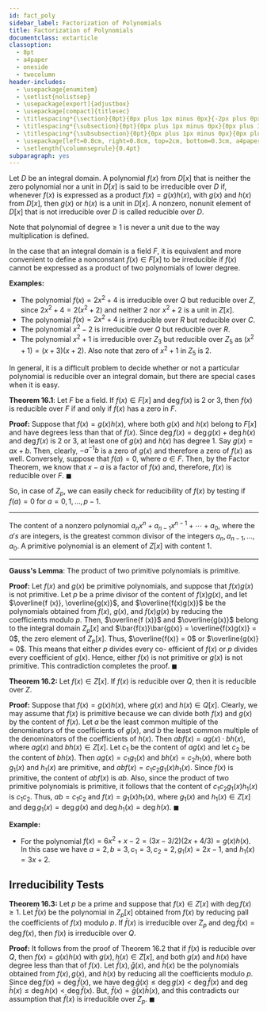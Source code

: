 ```yaml
---
id: fact_poly
sidebar_label: Factorization of Polynomials
title: Factorization of Polynomials
documentclass: extarticle
classoption:
  - 8pt
  - a4paper
  - oneside
  - twocolumn
header-includes:
  - \usepackage{enumitem}
  - \setlist{nolistsep}
  - \usepackage[export]{adjustbox}
  - \usepackage[compact]{titlesec}
  - \titlespacing*{\section}{0pt}{0px plus 1px minus 0px}{-2px plus 0px minus 0px}
  - \titlespacing*{\subsection}{0pt}{0px plus 1px minus 0px}{0px plus 3px minus 3px}
  - \titlespacing*{\subsubsection}{0pt}{0px plus 1px minus 0px}{0px plus 3px minus 3px}
  - \usepackage[left=0.8cm, right=0.8cm, top=2cm, bottom=0.3cm, a4paper]{geometry}
  - \setlength{\columnseprule}{0.4pt}
subparagraph: yes
---
```


Let $D$ be an integral domain. A polynomial $f(x)$ from $D[x]$ that is
neither the zero polynomial nor a unit in $D[x]$ is said to be irreducible
over $D$ if, whenever $f(x)$ is expressed as a product $f(x) = g(x)h(x)$, with
$g(x)$ and $h(x)$ from $D[x]$, then $g(x)$ or $h(x)$ is a unit in $D[x]$. A nonzero,
nonunit element of $D[x]$ that is not irreducible over $D$ is called
reducible over $D$.

Note that polynomial of degree $\geq$ 1 is never a unit due to the way multiplication is defined.

In the case that an integral domain is a field $F$, it is equivalent and more
convenient to define a nonconstant $f(x) \in F[x]$ to be irreducible if $f(x)$ cannot be expressed as a product of two polynomials of lower degree.

**Examples:**

*  The polynomial $f(x) = 2x^2 + 4$ is irreducible over $Q$ but reducible over $Z$, since $2x^2 + 4 = 2(x^2 + 2)$ and neither $2$ nor $x^2 + 2$ is a unit in $Z[x]$.
* The polynomial $f(x) = 2x^2 + 4$ is irreducible over $R$ but reducible over $C$.
*  The polynomial $x^2 - 2$ is irreducible over $Q$ but reducible over $R$.
*  The polynomial $x^2 + 1$ is irreducible over $Z_3$ but reducible over $Z_5$ as $(x^2 + 1) = (x + 3)(x + 2)$. Also note that zero of $x^2 + 1$ in $Z_5$ is 2.

In general, it is a difficult problem to decide whether or not a particular polynomial is reducible over an integral domain, but there are special cases when it is easy. 

**Theorem 16.1**: Let $F$ be a field. If $f(x) \in F[x]$ and $\operatorname{deg} f(x)$ is 2 or 3, then $f(x)$ is reducible over $F$ if and only if $f(x)$ has a zero in $F$.

**Proof:** Suppose that $f(x) = g(x)h(x)$, where both $g(x)$ and $h(x)$ belong to $F[x]$ and have degrees less than that of $f(x)$. Since $\operatorname{deg} f(x) = \operatorname{deg} g(x) + \operatorname{deg} h(x)$ and $\operatorname{deg} f(x)$ is 2 or 3, at least one of $g(x)$ and $h(x)$ has degree 1. Say $g(x) = ax + b$. Then, clearly, $-a^{-1}b$ is a zero of $g(x)$ and therefore a zero of $f(x)$ as well. Conversely, suppose that $f(a) = 0$, where $a \in F$. Then, by the Factor Theorem, we know that $x - a$ is a factor of $f(x)$ and, therefore, $f(x)$ is reducible over $F$. $\blacksquare$

So, in case of $Z_p$, we can easily check for reducibility of $f(x)$ by testing if $f(a) = 0$ for $a = 0, 1, . . . , p - 1$.

---

The content of a nonzero polynomial $a_nx^n + a_{n-1}x^{n-1} + \cdots + a_0$, where the $a's$ are integers, is the greatest common divisor of the integers $a_n, a_{n-1}, . . . , a_0$. A primitive polynomial is an element of $Z[x]$ with content 1.

---

**Gauss's Lemma**: The product of two primitive polynomials is primitive.

**Proof:** Let $f(x)$ and $g(x)$ be primitive polynomials, and suppose that
$f(x)g(x)$ is not primitive. Let $p$ be a prime divisor of the content of
$f(x)g(x)$, and let $\overline{f (x)}, \overline{g(x)}$, and $\overline{f(x)g(x)}$ be the polynomials obtained from $f(x)$, $g(x)$, and $f(x)g(x)$ by reducing the coefficients modulo $p$. Then, $\overline{f (x)}$ and $\overline{g(x)}$ belong to the integral domain $Z_p[x]$ and $\bar{f(x)}\bar{g(x)} = \overline{f(x)g(x)} = 0$, the zero element of $Z_p[x]$. Thus, $\overline{f(x)} = 0$ or $\overline{g(x)} = 0$. This means that either $p$ divides every co- efficient of $f(x)$ or $p$ divides every coefficient of $g(x)$. Hence, either $f(x)$ is not primitive or $g(x)$ is not primitive. This contradiction completes the proof. $\blacksquare$

**Theorem 16.2:** Let $f(x) \in Z[x]$. If $f(x)$ is reducible over $Q$, then it is reducible over $Z$.

**Proof:** Suppose that $f(x) = g(x)h(x)$, where $g(x)$ and $h(x) \in Q[x]$. Clearly, we may assume that $f (x)$ is primitive because we can divide both $f(x)$ and $g(x)$ by the content of $f(x)$. Let $a$ be the least common multiple of the denominators of the coefficients of $g(x)$, and $b$ the least common multiple of the denominators of the coefficients of $h(x)$. Then $abf(x) = ag(x) \cdot bh(x)$, where $ag(x)$ and $bh(x) \in Z[x]$. Let $c_1$ be the content of $ag(x)$ and let $c_2$ be the content of $bh(x)$. Then $ag(x) = c_1g_1(x)$ and $bh(x) = c_2h_1(x)$, where both $g_1(x)$ and $h_1(x)$ are primitive, and $abf(x) = c_1c_2g_1(x)h_1(x)$. Since $f(x)$ is primitive, the content of $abf(x)$ is $ab$. Also, since the product of two primitive polynomials is primitive, it follows that the content of $c_1c_2g_1(x)h_1(x)$ is $c_1c_2$. Thus, $ab = c_1c_2$ and $f(x) = g_1(x)h_1(x)$, where $g_1(x)$ and $h_1(x) \in Z[x]$ and $\operatorname{deg} g_1(x) = \operatorname{deg} g(x)$ and $\operatorname{deg} h_1(x) = \operatorname{deg} h(x)$. $\blacksquare$

**Example:** 

* For the polynomial $f (x) = 6x^2 + x - 2 = (3x - 3/2)(2x + 4/3) = g(x)h(x)$. In this case we have $a = 2, b = 3, c_1 = 3, c_2 = 2, g_1(x) = 2x - 1$, and $h_1(x) = 3x + 2$.

## Irreducibility Tests 

**Theorem 16.3:** Let $p$ be a prime and suppose that $f(x) \in Z[x]$ with $\operatorname{deg} f(x) \geq 1$. Let $\bar{f} (x)$ be the polynomial in $Z _p[x]$ obtained from $f(x)$ by reducing pall the coefficients of $f(x)$ modulo $p$. If $\bar{f} (x)$ is irreducible over $Z_p$ and $\operatorname{deg} \bar{f} (x) = \operatorname{deg} f(x)$, then $f(x)$ is irreducible over $Q$.

**Proof:** It follows from the proof of Theorem 16.2 that if $f(x)$ is reducible over $Q$, then $f(x) = g(x)h(x)$ with $g(x), h(x) \in Z[x]$, and both $g(x)$ and $h(x)$ have degree less than that of $f(x)$. Let $\bar{f} (x), \bar{g}(x)$, and $\bar{h}(x)$ be the polynomials obtained from $f(x), g(x)$, and $h(x)$ by reducing all the coefficients modulo $p$. Since $\operatorname{deg} f(x) = \operatorname{deg} \bar{f} (x)$, we have $\operatorname{deg} \bar{g}(x) \leq \operatorname{deg} g(x) < \operatorname{deg} \bar{f} (x)$ and $\operatorname{deg} \bar{h}(x) \leq \operatorname{deg} h(x) < \operatorname{deg} \bar{f} (x)$. But, $\bar{f} (x) = \bar{g}(x)\bar{h}(x)$, and this contradicts our assumption that $\bar{f} (x)$ is irreducible over $Z_p$. $\blacksquare$













